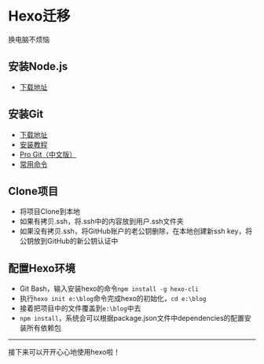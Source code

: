 # Hexo迁移

换电脑不烦恼

## 安装Node.js

* [下载地址](https://nodejs.org/en/download/)

## 安装Git

* [下载地址](https://git-scm.com/download/)
* [安装教程](http://jingyan.baidu.com/article/90895e0fb3495f64ed6b0b50.html)
* [Pro Git（中文版）](http://git.oschina.net/progit/)
* [常用命令](http://blog.csdn.net/u011974987/article/details/50973740)


## Clone项目

* 将项目Clone到本地
* 如果有拷贝.ssh，将.ssh中的内容放到用户.ssh文件夹
* 如果没有拷贝.ssh，将GitHub账户的老公钥删除，在本地创建新ssh key，将公钥放到GitHub的新公钥认证中

## 配置Hexo环境

* Git Bash，输入安装hexo的命令`npm install -g hexo-cli`
* 执行`hexo init e:\blog`命令完成hexo的初始化，`cd e:\blog`
* 接着把项目中的文件覆盖到`e:\blog`中去
* `npm install`，系统会可以根据package.json文件中dependencies的配置安装所有依赖包

------

接下来可以开开心心地使用hexo啦！